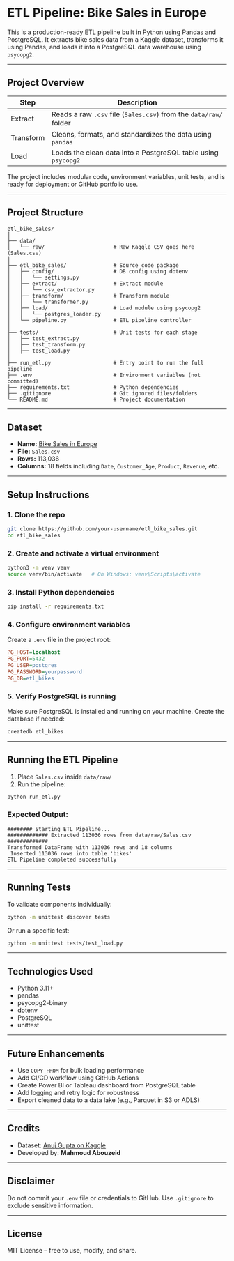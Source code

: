 # ETL Pipeline: Bike Sales in Europe

This is a production-ready ETL pipeline built in Python using Pandas and PostgreSQL. It extracts bike sales data from a Kaggle dataset, transforms it using Pandas, and loads it into a PostgreSQL data warehouse using `psycopg2`.

---

## Project Overview

| Step      | Description                                                       |
| --------- | ----------------------------------------------------------------- |
| Extract   | Reads a raw `.csv` file (`Sales.csv`) from the `data/raw/` folder |
| Transform | Cleans, formats, and standardizes the data using `pandas`         |
| Load      | Loads the clean data into a PostgreSQL table using `psycopg2`     |

The project includes modular code, environment variables, unit tests, and is ready for deployment or GitHub portfolio use.

---

## Project Structure

```
etl_bike_sales/
│
├── data/
│   └── raw/                      # Raw Kaggle CSV goes here (Sales.csv)
│
├── etl_bike_sales/               # Source code package
│   ├── config/                   # DB config using dotenv
│   │   └── settings.py
│   ├── extract/                  # Extract module
│   │   └── csv_extractor.py
│   ├── transform/                # Transform module
│   │   └── transformer.py
│   ├── load/                     # Load module using psycopg2
│   │   └── postgres_loader.py
│   └── pipeline.py               # ETL pipeline controller
│
├── tests/                        # Unit tests for each stage
│   ├── test_extract.py
│   ├── test_transform.py
│   ├── test_load.py
│
├── run_etl.py                    # Entry point to run the full pipeline
├── .env                          # Environment variables (not committed)
├── requirements.txt              # Python dependencies
├── .gitignore                    # Git ignored files/folders
└── README.md                     # Project documentation
```

---

## Dataset

- **Name:** [Bike Sales in Europe](https://www.kaggle.com/datasets/anujgupta/bike-sales-in-europe)
- **File:** `Sales.csv`
- **Rows:** 113,036
- **Columns:** 18 fields including `Date`, `Customer_Age`, `Product`, `Revenue`, etc.

---

## Setup Instructions

### 1. Clone the repo

```bash
git clone https://github.com/your-username/etl_bike_sales.git
cd etl_bike_sales
```

### 2. Create and activate a virtual environment

```bash
python3 -m venv venv
source venv/bin/activate   # On Windows: venv\Scripts\activate
```

### 3. Install Python dependencies

```bash
pip install -r requirements.txt
```

### 4. Configure environment variables

Create a `.env` file in the project root:

```ini
PG_HOST=localhost
PG_PORT=5432
PG_USER=postgres
PG_PASSWORD=yourpassword
PG_DB=etl_bikes
```

### 5. Verify PostgreSQL is running

Make sure PostgreSQL is installed and running on your machine. Create the database if needed:

```bash
createdb etl_bikes
```

---

## Running the ETL Pipeline

1. Place `Sales.csv` inside `data/raw/`
2. Run the pipeline:

```bash
python run_etl.py
```

### Expected Output:

```
######## Starting ETL Pipeline...
############# Extracted 113036 rows from data/raw/Sales.csv #############
Transformed DataFrame with 113036 rows and 18 columns
 Inserted 113036 rows into table 'bikes'
ETL Pipeline completed successfully
```

---

## Running Tests

To validate components individually:

```bash
python -m unittest discover tests
```

Or run a specific test:

```bash
python -m unittest tests/test_load.py
```

---

## Technologies Used

- Python 3.11+
- pandas
- psycopg2-binary
- dotenv
- PostgreSQL
- unittest

---

## Future Enhancements

- Use `COPY FROM` for bulk loading performance
- Add CI/CD workflow using GitHub Actions
- Create Power BI or Tableau dashboard from PostgreSQL table
- Add logging and retry logic for robustness
- Export cleaned data to a data lake (e.g., Parquet in S3 or ADLS)

---

## Credits

- Dataset: [Anuj Gupta on Kaggle](https://www.kaggle.com/datasets/anujgupta/bike-sales-in-europe)
- Developed by: **Mahmoud Abouzeid**

---

## Disclaimer

Do not commit your `.env` file or credentials to GitHub. Use `.gitignore` to exclude sensitive information.

---

## License

MIT License – free to use, modify, and share.
